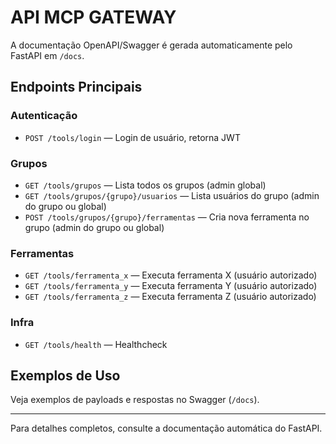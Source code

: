 # API MCP GATEWAY

A documentação OpenAPI/Swagger é gerada automaticamente pelo FastAPI em `/docs`.

## Endpoints Principais

### Autenticação
- `POST /tools/login` — Login de usuário, retorna JWT

### Grupos
- `GET /tools/grupos` — Lista todos os grupos (admin global)
- `GET /tools/grupos/{grupo}/usuarios` — Lista usuários do grupo (admin do grupo ou global)
- `POST /tools/grupos/{grupo}/ferramentas` — Cria nova ferramenta no grupo (admin do grupo ou global)

### Ferramentas
- `GET /tools/ferramenta_x` — Executa ferramenta X (usuário autorizado)
- `GET /tools/ferramenta_y` — Executa ferramenta Y (usuário autorizado)
- `GET /tools/ferramenta_z` — Executa ferramenta Z (usuário autorizado)

### Infra
- `GET /tools/health` — Healthcheck

## Exemplos de Uso
Veja exemplos de payloads e respostas no Swagger (`/docs`).

---

Para detalhes completos, consulte a documentação automática do FastAPI.
